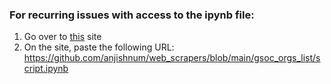 ### For recurring issues with access to the ipynb file:

1. Go over to [this](https://nbviewer.jupyter.org/) site
2. On the site, paste the following URL: https://github.com/anjishnum/web_scrapers/blob/main/gsoc_orgs_list/script.ipynb
